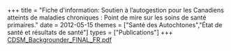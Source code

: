 +++
title = "Fiche d'information: Soutien à l’autogestion pour les Canadiens atteints de maladies chroniques : Point de mire sur les soins de santé primaires."
date = 2012-05-15
themes = ["Santé des Autochtones","État de santé et résultats de santé"]
types = ["Publications"]
+++
[CDSM_Backgrounder_FINAL_FR.pdf](/files/CDSM_Backgrounder_FINAL_FR.pdf)
